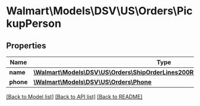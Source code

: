 # Walmart\Models\DSV\US\Orders\PickupPerson

## Properties

Name | Type | Description | Notes
------------ | ------------- | ------------- | -------------
**name** | [**\Walmart\Models\DSV\US\Orders\ShipOrderLines200ResponsePickupPersonsInnerName**](ShipOrderLines200ResponsePickupPersonsInnerName.md) |  | [optional]
**phone** | [**\Walmart\Models\DSV\US\Orders\Phone**](Phone.md) |  | [optional]


[[Back to Model list]](./) [[Back to API list]](../../../../../README.md#supported-apis) [[Back to README]](../../../../../README.md)
